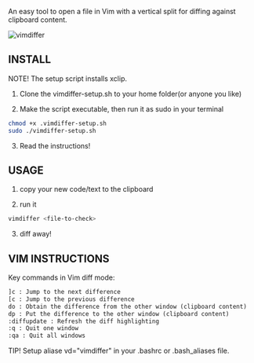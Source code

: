 An easy tool to open a file in Vim with a vertical split for diffing against clipboard content.

![vimdiffer](https://github.com/user-attachments/assets/7740b8dd-2ea5-40ed-b1fd-eeac85539f1c)

## INSTALL
NOTE! The setup script installs xclip.

1. Clone the vimdiffer-setup.sh to your home folder(or anyone you like)

2. Make the script executable, then run it as sudo in your terminal
```bash
chmod +x .vimdiffer-setup.sh 
sudo ./vimdiffer-setup.sh
```

3. Read the instructions!

## USAGE

1. copy your new code/text to the clipboard

2. run it

```bash
vimdiffer <file-to-check>
```
3. diff away!

## VIM INSTRUCTIONS

Key commands in Vim diff mode:
```md
]c : Jump to the next difference
[c : Jump to the previous difference
do : Obtain the difference from the other window (clipboard content)
dp : Put the difference to the other window (clipboard content)
:diffupdate : Refresh the diff highlighting
:q : Quit one window
:qa : Quit all windows
```

TIP! Setup aliase vd="vimdiffer" in your .bashrc or .bash_aliases file.
